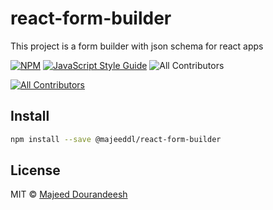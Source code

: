 # react-form-builder
This project is a form builder with json schema for react apps


[![NPM](https://img.shields.io/npm/v/react-form-builder.svg)](https://www.npmjs.com/package/@guidesmiths/react-form-builder) [![JavaScript Style Guide](https://img.shields.io/badge/code_style-standard-brightgreen.svg)](https://standardjs.com)
![All Contributors](https://img.shields.io/github/forks/majeeddl/react-form-builder.svg)
<!-- ALL-CONTRIBUTORS-BADGE:START - Do not remove or modify this section -->
[![All Contributors](https://img.shields.io/badge/all_contributors-1-orange.svg?style=flat-square)](#contributors-)
<!-- ALL-CONTRIBUTORS-BADGE:END -->



## Install

```bash
npm install --save @majeeddl/react-form-builder
```





## License

MIT © [Majeed Dourandeesh](https://github.com/majeeddl)

